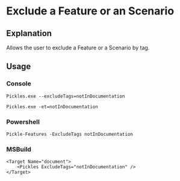 # Exclude a Feature or an Scenario


## Explanation

Allows the user to exclude a Feature or a Scenario by tag.

## Usage

### Console

	Pickles.exe --excludeTags=notInDocumentation

	Pickles.exe -et=notInDocumentation

### Powershell

	Pickle-Features -ExcludeTags notInDocumentation

### MSBuild

    <Target Name="document">
        <Pickles ExcludeTags="notInDocumentation" />
    </Target>
